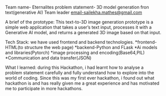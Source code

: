 Team name- Eternalites
problem statement- 3D model generation fron text(generative AI)
Team leader email-sailekha.mathes@gmail.com

A brief of the prototype:
This text-to-3D image generation prototype is a simple web application that takes a user’s text input, processes it with a Generative AI model, and returns a generated 3D image based on that input. 

Tech Stack:
we have used frontend and backend technologies.
*frontend-HTML(to structure the web page)
*backend-Python and FLask
*Ai models and libraries(Pytorch)
*image processing and encoding(Base64,PIL)
*Communication and data transfer(JSON)

What I learned:
during this Hackathon, i had learnt how to analyse a problem statement carefully and fully understand how to explore into the world of coding. Since this was my first ever hackathon, i found out what hackathon is and has really given me a great experience and has motivated me to participate in more hackathons.
